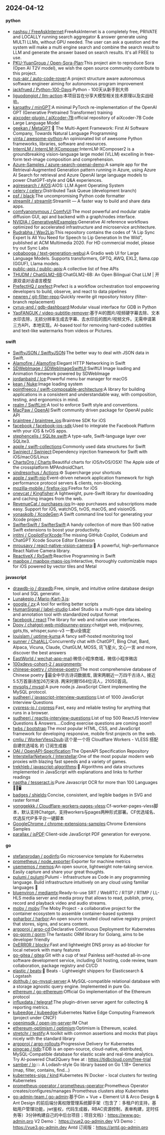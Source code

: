 ## 2024-04-12

#### python
* [nashsu / FreeAskInternet](https://github.com/nashsu/FreeAskInternet):FreeAskInternet is a completely free, PRIVATE and LOCALLY running search aggregator & answer generate using MULTI LLMs, without GPU needed. The user can ask a question and the system will make a multi engine search and combine the search result to LLM and generate the answer based on search results. It's all FREE to use.
* [PKU-YuanGroup / Open-Sora-Plan](https://github.com/PKU-YuanGroup/Open-Sora-Plan):This project aim to reproduce Sora (Open AI T2V model), we wish the open source community contribute to this project.
* [nus-apr / auto-code-rover](https://github.com/nus-apr/auto-code-rover):A project structure aware autonomous software engineer aiming for autonomous program improvement
* [jackfrued / Python-100-Days](https://github.com/jackfrued/Python-100-Days):Python - 100天从新手到大师
* [liguodongiot / llm-action](https://github.com/liguodongiot/llm-action):本项目旨在分享大模型相关技术原理以及实战经验。
* [karpathy / minGPT](https://github.com/karpathy/minGPT):A minimal PyTorch re-implementation of the OpenAI GPT (Generative Pretrained Transformer) training
* [aixcoder-plugin / aiXcoder-7B](https://github.com/aixcoder-plugin/aiXcoder-7B):official repository of aiXcoder-7B Code Large Language Model
* [geekan / MetaGPT](https://github.com/geekan/MetaGPT):🌟 The Multi-Agent Framework: First AI Software Company, Towards Natural Language Programming
* [vinta / awesome-python](https://github.com/vinta/awesome-python):An opinionated list of awesome Python frameworks, libraries, software and resources.
* [InternLM / InternLM-XComposer](https://github.com/InternLM/InternLM-XComposer):InternLM-XComposer2 is a groundbreaking vision-language large model (VLLM) excelling in free-form text-image composition and comprehension.
* [Azure-Samples / azure-search-openai-demo](https://github.com/Azure-Samples/azure-search-openai-demo):A sample app for the Retrieval-Augmented Generation pattern running in Azure, using Azure AI Search for retrieval and Azure OpenAI large language models to power ChatGPT-style and Q&A experiences.
* [agiresearch / AIOS](https://github.com/agiresearch/AIOS):AIOS: LLM Agent Operating System
* [celery / celery](https://github.com/celery/celery):Distributed Task Queue (development branch)
* [psf / black](https://github.com/psf/black):The uncompromising Python code formatter
* [streamlit / streamlit](https://github.com/streamlit/streamlit):Streamlit — A faster way to build and share data apps.
* [comfyanonymous / ComfyUI](https://github.com/comfyanonymous/ComfyUI):The most powerful and modular stable diffusion GUI, api and backend with a graph/nodes interface.
* [NVIDIA / GenerativeAIExamples](https://github.com/NVIDIA/GenerativeAIExamples):Generative AI reference workflows optimized for accelerated infrastructure and microservice architecture.
* [Rudrabha / Wav2Lip](https://github.com/Rudrabha/Wav2Lip):This repository contains the codes of "A Lip Sync Expert Is All You Need for Speech to Lip Generation In the Wild", published at ACM Multimedia 2020. For HD commercial model, please try out Sync Labs
* [oobabooga / text-generation-webui](https://github.com/oobabooga/text-generation-webui):A Gradio web UI for Large Language Models. Supports transformers, GPTQ, AWQ, EXL2, llama.cpp (GGUF), Llama models.
* [public-apis / public-apis](https://github.com/public-apis/public-apis):A collective list of free APIs
* [THUDM / ChatGLM2-6B](https://github.com/THUDM/ChatGLM2-6B):ChatGLM2-6B: An Open Bilingual Chat LLM | 开源双语对话语言模型
* [PrefectHQ / prefect](https://github.com/PrefectHQ/prefect):Prefect is a workflow orchestration tool empowering developers to build, observe, and react to data pipelines
* [newren / git-filter-repo](https://github.com/newren/git-filter-repo):Quickly rewrite git repository history (filter-branch replacement)
* [cyrus-and / gdb-dashboard](https://github.com/cyrus-and/gdb-dashboard):Modular visual interface for GDB in Python
* [YaoFANGUK / video-subtitle-remover](https://github.com/YaoFANGUK/video-subtitle-remover):基于AI的图片/视频硬字幕去除、文本水印去除，无损分辨率生成去字幕、去水印后的图片/视频文件。无需申请第三方API，本地实现。AI-based tool for removing hard-coded subtitles and text-like watermarks from videos or Pictures.

#### swift
* [SwiftyJSON / SwiftyJSON](https://github.com/SwiftyJSON/SwiftyJSON):The better way to deal with JSON data in Swift.
* [Alamofire / Alamofire](https://github.com/Alamofire/Alamofire):Elegant HTTP Networking in Swift
* [SDWebImage / SDWebImageSwiftUI](https://github.com/SDWebImage/SDWebImageSwiftUI):SwiftUI Image loading and Animation framework powered by SDWebImage
* [jordanbaird / Ice](https://github.com/jordanbaird/Ice):Powerful menu bar manager for macOS
* [kean / Nuke](https://github.com/kean/Nuke):Image loading system
* [pointfreeco / swift-composable-architecture](https://github.com/pointfreeco/swift-composable-architecture):A library for building applications in a consistent and understandable way, with composition, testing, and ergonomics in mind.
* [realm / SwiftLint](https://github.com/realm/SwiftLint):A tool to enforce Swift style and conventions.
* [MacPaw / OpenAI](https://github.com/MacPaw/OpenAI):Swift community driven package for OpenAI public API
* [braintree / braintree_ios](https://github.com/braintree/braintree_ios):Braintree SDK for iOS
* [facebook / facebook-ios-sdk](https://github.com/facebook/facebook-ios-sdk):Used to integrate the Facebook Platform with your iOS & tvOS apps.
* [stephencelis / SQLite.swift](https://github.com/stephencelis/SQLite.swift):A type-safe, Swift-language layer over SQLite3.
* [apple / swift-collections](https://github.com/apple/swift-collections):Commonly used data structures for Swift
* [Swinject / Swinject](https://github.com/Swinject/Swinject):Dependency injection framework for Swift with iOS/macOS/Linux
* [ChartsOrg / Charts](https://github.com/ChartsOrg/Charts):Beautiful charts for iOS/tvOS/OSX! The Apple side of the crossplatform MPAndroidChart.
* [sindresorhus / Actions](https://github.com/sindresorhus/Actions):⚙️ Supercharge your shortcuts
* [apple / swift-nio](https://github.com/apple/swift-nio):Event-driven network application framework for high performance protocol servers & clients, non-blocking.
* [mozilla-mobile / firefox-ios](https://github.com/mozilla-mobile/firefox-ios):Firefox for iOS
* [onevcat / Kingfisher](https://github.com/onevcat/Kingfisher):A lightweight, pure-Swift library for downloading and caching images from the web.
* [RevenueCat / purchases-ios](https://github.com/RevenueCat/purchases-ios):In-app purchases and subscriptions made easy. Support for iOS, watchOS, tvOS, macOS, and visionOS.
* [yonaskolb / XcodeGen](https://github.com/yonaskolb/XcodeGen):A Swift command line tool for generating your Xcode project
* [SwifterSwift / SwifterSwift](https://github.com/SwifterSwift/SwifterSwift):A handy collection of more than 500 native Swift extensions to boost your productivity.
* [intitni / CopilotForXcode](https://github.com/intitni/CopilotForXcode):The missing GitHub Copilot, Codeium and ChatGPT Xcode Source Editor Extension
* [mrousavy / react-native-vision-camera](https://github.com/mrousavy/react-native-vision-camera):📸 A powerful, high-performance React Native Camera library.
* [ReactiveX / RxSwift](https://github.com/ReactiveX/RxSwift):Reactive Programming in Swift
* [mapbox / mapbox-maps-ios](https://github.com/mapbox/mapbox-maps-ios):Interactive, thoroughly customizable maps for iOS powered by vector tiles and Metal

#### javascript
* [drawdb-io / drawdb](https://github.com/drawdb-io/drawdb):Free, simple, and intuitive online database design tool and SQL generator.
* [Lunakepio / Mario-Kart-3.js](https://github.com/Lunakepio/Mario-Kart-3.js):
* [google / zx](https://github.com/google/zx):A tool for writing better scripts
* [HumanSignal / label-studio](https://github.com/HumanSignal/label-studio):Label Studio is a multi-type data labeling and annotation tool with standardized output format
* [facebook / react](https://github.com/facebook/react):The library for web and native user interfaces.
* [Dooy / chatgpt-web-midjourney-proxy](https://github.com/Dooy/chatgpt-web-midjourney-proxy):chatgpt web, midjourney, gpts,tts, whisper,suno-v3 一套ui全搞定
* [louislam / uptime-kuma](https://github.com/louislam/uptime-kuma):A fancy self-hosted monitoring tool
* [sunner / ChatALL](https://github.com/sunner/ChatALL):Concurrently chat with ChatGPT, Bing Chat, Bard, Alpaca, Vicuna, Claude, ChatGLM, MOSS, 讯飞星火, 文心一言 and more, discover the best answers
* [EastWorld / wechat-app-mall](https://github.com/EastWorld/wechat-app-mall):微信小程序商城，微信小程序微店
* [100xdevs-cohort-2 / assignments](https://github.com/100xdevs-cohort-2/assignments):
* [chinese-poetry / chinese-poetry](https://github.com/chinese-poetry/chinese-poetry):The most comprehensive database of Chinese poetry 🧶最全中华古诗词数据库, 唐宋两朝近一万四千古诗人, 接近5.5万首唐诗加26万宋诗. 两宋时期1564位词人，21050首词。
* [mysqljs / mysql](https://github.com/mysqljs/mysql):A pure node.js JavaScript Client implementing the MySQL protocol.
* [sudheerj / javascript-interview-questions](https://github.com/sudheerj/javascript-interview-questions):List of 1000 JavaScript Interview Questions
* [cypress-io / cypress](https://github.com/cypress-io/cypress):Fast, easy and reliable testing for anything that runs in a browser.
* [sudheerj / reactjs-interview-questions](https://github.com/sudheerj/reactjs-interview-questions):List of top 500 ReactJS Interview Questions & Answers....Coding exercise questions are coming soon!!
* [twbs / bootstrap](https://github.com/twbs/bootstrap):The most popular HTML, CSS, and JavaScript framework for developing responsive, mobile first projects on the web.
* [cmliu / WorkerVless2sub](https://github.com/cmliu/WorkerVless2sub):这个是一个将 Cloudflare Workers - VLESS 搭配 自建优选域名 的 订阅生成器
* [OAI / OpenAPI-Specification](https://github.com/OAI/OpenAPI-Specification):The OpenAPI Specification Repository
* [InterstellarNetwork / Interstellar](https://github.com/InterstellarNetwork/Interstellar):One of the most popular modern web proxies with blazing fast speeds and a variety of games.
* [trekhleb / javascript-algorithms](https://github.com/trekhleb/javascript-algorithms):📝 Algorithms and data structures implemented in JavaScript with explanations and links to further readings
* [naptha / tesseract.js](https://github.com/naptha/tesseract.js):Pure Javascript OCR for more than 100 Languages 📖🎉🖥
* [badges / shields](https://github.com/badges/shields):Concise, consistent, and legible badges in SVG and raster format
* [yonggekkk / Cloudflare-workers-pages-vless](https://github.com/yonggekkk/Cloudflare-workers-pages-vless):Cf-worker-pages-vless脚本，默认支持Chatgpt，支持workers与pages两种形式部署。CF优选域名、优选反代IP多平台一键脚本
* [GoogleChrome / chrome-extensions-samples](https://github.com/GoogleChrome/chrome-extensions-samples):Chrome Extensions Samples
* [parallax / jsPDF](https://github.com/parallax/jsPDF):Client-side JavaScript PDF generation for everyone.

#### go
* [stefanprodan / podinfo](https://github.com/stefanprodan/podinfo):Go microservice template for Kubernetes
* [prometheus / node_exporter](https://github.com/prometheus/node_exporter):Exporter for machine metrics
* [usememos / memos](https://github.com/usememos/memos):An open source, lightweight note-taking service. Easily capture and share your great thoughts.
* [pulumi / pulumi](https://github.com/pulumi/pulumi):Pulumi - Infrastructure as Code in any programming language. Build infrastructure intuitively on any cloud using familiar languages 🚀
* [bluenviron / mediamtx](https://github.com/bluenviron/mediamtx):Ready-to-use SRT / WebRTC / RTSP / RTMP / LL-HLS media server and media proxy that allows to read, publish, proxy, record and playback video and audio streams.
* [moby / moby](https://github.com/moby/moby):The Moby Project - a collaborative project for the container ecosystem to assemble container-based systems
* [goharbor / harbor](https://github.com/goharbor/harbor):An open source trusted cloud native registry project that stores, signs, and scans content.
* [argoproj / argo-cd](https://github.com/argoproj/argo-cd):Declarative Continuous Deployment for Kubernetes
* [go-gorm / gorm](https://github.com/go-gorm/gorm):The fantastic ORM library for Golang, aims to be developer friendly
* [0xERR0R / blocky](https://github.com/0xERR0R/blocky):Fast and lightweight DNS proxy as ad-blocker for local network with many features
* [go-gitea / gitea](https://github.com/go-gitea/gitea):Git with a cup of tea! Painless self-hosted all-in-one software development service, including Git hosting, code review, team collaboration, package registry and CI/CD
* [elastic / beats](https://github.com/elastic/beats):🐠 Beats - Lightweight shippers for Elasticsearch & Logstash
* [dolthub / go-mysql-server](https://github.com/dolthub/go-mysql-server):A MySQL-compatible relational database with a storage agnostic query engine. Implemented in pure Go.
* [ethereum / go-ethereum](https://github.com/ethereum/go-ethereum):Official Go implementation of the Ethereum protocol
* [influxdata / telegraf](https://github.com/influxdata/telegraf):The plugin-driven server agent for collecting & reporting metrics.
* [kubeedge / kubeedge](https://github.com/kubeedge/kubeedge):Kubernetes Native Edge Computing Framework (project under CNCF)
* [openimsdk / open-im-server](https://github.com/openimsdk/open-im-server):IM Chat
* [ethereum-optimism / optimism](https://github.com/ethereum-optimism/optimism):Optimism is Ethereum, scaled.
* [stretchr / testify](https://github.com/stretchr/testify):A toolkit with common assertions and mocks that plays nicely with the standard library
* [argoproj / argo-rollouts](https://github.com/argoproj/argo-rollouts):Progressive Delivery for Kubernetes
* [pingcap / tidb](https://github.com/pingcap/tidb):TiDB is an open-source, cloud-native, distributed, MySQL-Compatible database for elastic scale and real-time analytics. Try AI-powered Chat2Query free at : https://tidbcloud.com/free-trial
* [samber / lo](https://github.com/samber/lo):💥 A Lodash-style Go library based on Go 1.18+ Generics (map, filter, contains, find...)
* [kubernetes-sigs / kind](https://github.com/kubernetes-sigs/kind):Kubernetes IN Docker - local clusters for testing Kubernetes
* [prometheus-operator / prometheus-operator](https://github.com/prometheus-operator/prometheus-operator):Prometheus Operator creates/configures/manages Prometheus clusters atop Kubernetes
* [go-admin-team / go-admin](https://github.com/go-admin-team/go-admin):基于Gin + Vue + Element UI & Arco Design & Ant Design 的前后端分离权限管理系统脚手架（包含了：多租户的支持，基础用户管理功能，jwt鉴权，代码生成器，RBAC资源控制，表单构建，定时任务等）3分钟构建自己的中后台项目；项目文档》：https://www.go-admin.pro V2 Demo： https://vue2.go-admin.dev V3 Demo： https://vue3.go-admin.dev Antd 订阅版：https://antd.go-admin.pro
